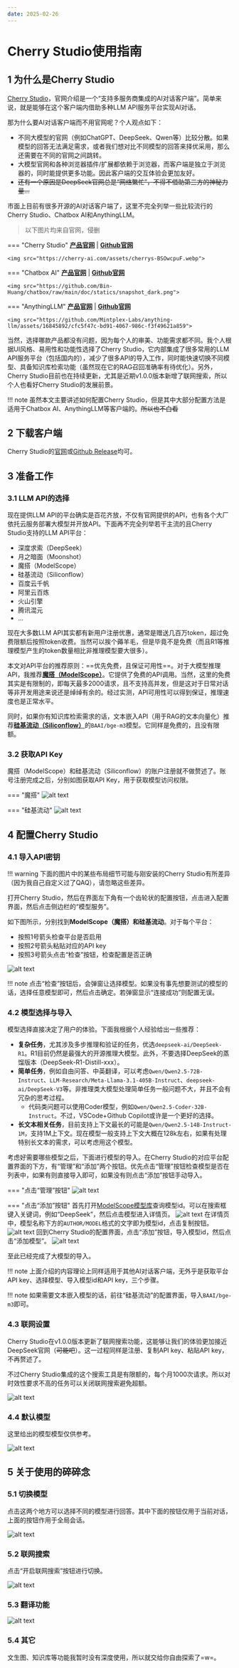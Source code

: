 ```yaml
---
date: 2025-02-26
---
```


# Cherry Studio使用指南

## 1 为什么是Cherry Studio

[Cherry Studio](https://cherry-ai.com/)，官网介绍是一个“支持多服务商集成的AI对话客户端”。简单来说，就是能够在这个客户端内借助多种LLM API服务平台实现AI对话。

那为什么要AI对话客户端而不用官网呢？个人观点如下：

- 不同大模型的官网（例如ChatGPT、DeepSeek、Qwen等）比较分散。如果模型的回答无法满足需求，或者我们想对比不同模型的回答来择优采用，那么还需要在不同的官网之间跳转。
- 大模型官网和各种浏览器插件/扩展都依赖于浏览器，而客户端是独立于浏览器的，同时能提供更多功能。因此客户端的交互体验会更加友好。
- ~~还有一个原因是DeepSeek官网总是“网络繁忙”，不得不借助第三方的神秘力量...~~

市面上目前有很多开源的AI对话客户端了，这里不完全列举一些比较流行的Cherry Studio、Chatbox AI和AnythingLLM。

> 以下图片均来自官网，侵删

=== "Cherry Studio"
    [**产品官网**](https://cherry-ai.com/) | [**Github官网**](https://github.com/CherryHQ/cherry-studio)

    <img src="https://cherry-ai.com/assets/cherrys-BSOwcpuF.webp">

=== "Chatbox AI"
    [**产品官网**](https://chatboxai.app/zh) | [**Github官网**](https://github.com/Bin-Huang/chatbox)

    <img src="https://github.com/Bin-Huang/chatbox/raw/main/doc/statics/snapshot_dark.png">

=== "AnythingLLM"
    [**产品官网**](https://anythingllm.com/) | [**Github官网**](https://github.com/Mintplex-Labs/anything-llm)

    <img src="https://github.com/Mintplex-Labs/anything-llm/assets/16845892/cfc5f47c-bd91-4067-986c-f3f49621a859">

当然，选择哪款产品都没有问题，因为每个人的审美、功能需求都不同。我个人根据UI风格、易用性和功能性选择了Cherry Studio，它内部集成了很多常用的LLM API服务平台（包括国内的），减少了很多API的导入工作，同时能快速切换不同模型、具备知识库检索功能（虽然现在它的RAG召回准确率有待优化）。另外，Cherry Studio目前也在持续更新，尤其是近期v1.0.0版本新增了联网搜索，所以个人也看好Cherry Studio的发展前景。

!!! note
    虽然本文主要讲述如何配置Cherry Studio，但是其中大部分配置方法是适用于Chatbox AI、AnythingLLM等客户端的。~~所以也不白看~~

## 2 下载客户端

Cherry Studio的[官网](https://cherry-ai.com/)或[Github Release](https://github.com/CherryHQ/cherry-studio/releases)均可。

## 3 准备工作

### 3.1 LLM API的选择

现在提供LLM API的平台确实是百花齐放，不仅有官网提供的API，也有各个大厂依托云服务部署大模型并开放API。下面再不完全列举若干主流的且Cherry Studio支持的LLM API平台：

- 深度求索（DeepSeek）
- 月之暗面（Moonshot）
- 魔搭（ModelScope）
- 硅基流动（Siliconflow）
- 百度云千帆
- 阿里云百炼
- 火山引擎
- 腾讯混元
- ...

现在大多数LLM API其实都有新用户注册优惠，通常是赠送几百万token，超过免费限额后按照token收费。当然可以挨个薅羊毛，但是毕竟不是免费（而且R1等推理模型产生的token数量相比非推理模型要大很多）。

本文对API平台的推荐原则：==优先免费，且保证可用性==。对于大模型推理API，我推荐[**魔搭（ModelScope）**](https://www.modelscope.cn)。它提供了免费的API调用。当然，这里的免费其实是有限制的，即每天最多2000请求，且不支持高并发，但是这对于日常对话等非开发用途来说还是绰绰有余的。经过实测，API可用性可以得到保证，推理速度也是正常水平。

同时，如果你有知识库检索需求的话，文本嵌入API（用于RAG的文本向量化）推荐[**硅基流动（Siliconflow）**](https://siliconflow.cn/zh-cn/models)的`BAAI/bge-m3`模型。它同样是免费的，且没有限额。

### 3.2 获取API Key

魔搭（ModelScope）和硅基流动（Siliconflow）的账户注册就不做赘述了。账号注册完成之后，分别如图获取API Key，用于获取模型访问权限。

=== "魔搭"
    ![alt text](img/魔搭API_key.png)

=== "硅基流动"
    ![alt text](img/硅基流动API_key.png)

## 4 配置Cherry Studio

### 4.1 导入API密钥

!!! warning
    下面的图片中的某些布局细节可能与刚安装的Cherry Studio有所差异（因为我自己自定义过了QAQ），请忽略这些差异。

打开Cherry Studio，然后在界面左下角有一个齿轮状的配置按钮，点击进入配置界面，然后点击侧边栏的“模型服务”。

如下图所示，分别找到**ModelScope（魔搭）**和**硅基流动**。对于每个平台：

- 按照1号箭头检查平台是否启用
- 按照2号箭头粘贴对应的API key
- 按照3号箭头点击“检查”按钮，检查配置是否正确

![alt text](img/cherry-studio配置界面.png)

!!! note
    点击“检查”按钮后，会弹窗让选择模型。如果没有事先想要测试的模型的话，选择任意模型即可，然后点击确定。若弹窗显示“连接成功”则配置无误。

### 4.2 模型选择与导入

模型选择直接决定了用户的体验。下面我根据个人经验给出一些推荐：

- **复杂任务**，尤其涉及多步推理和验证的任务，优选`deepseek-ai/DeepSeek-R1`。R1目前仍然是最强大的开源推理大模型。此外，不要选择DeepSeek的蒸馏版本（DeepSeek-R1-Distill-xxx）。
- **简单任务**，例如自由问答、中英翻译，可以考虑`Qwen/Qwen2.5-72B-Instruct`、`LLM-Research/Meta-Llama-3.1-405B-Instruct`、`deepseek-ai/DeepSeek-V3`等。非推理类大模型处理简单任务一般问题不大，并且不会有冗杂的思考过程。
  - 代码类问题可以使用Coder模型，例如`Qwen/Qwen2.5-Coder-32B-Instruct`。不过，VSCode+Github Copilot或许是一个更好的选择。
- **长文本相关任务**，目前支持上下文最长的可能是`Qwen/Qwen2.5-14B-Instruct-1M`，支持1M上下文。现在模型一般支持上下文大概在128k左右，如果有处理特别长文本的需求，可以考虑用这个模型。

考虑好需要哪些模型之后，下面进行模型的导入。在Cherry Studio的对应平台配置界面的下方，有“管理”和“添加”两个按钮。优先点击“管理”按钮检查模型是否在列表中，如果有则直接导入即可，如果没有则点击“添加”按钮手动导入。

=== "点击“管理”按钮"
    ![alt text](img/cherry-studio模型管理.png)

=== "点击“添加”按钮"
    首先打开[ModelScope模型库](https://modelscope.cn/models)查询模型id。可以在搜索框键入关键词，例如“DeepSeek”，然后点击模型进入详情页。
    ![alt text](img/modelscope查询模型.png)
    在详情页中，模型名称下方的`AUTHOR/MODEL`格式的文字即为模型id，点击复制按钮。
    ![alt text](img/modelscope复制模型id.png)
    回到Cherry Studio的配置界面，点击“添加”按钮，导入模型id，然后点击“添加模型”。
    ![alt text](img/cherry-studio模型添加.png)

至此已经完成了大模型的导入。

!!! note
    上面介绍的内容理论上同样适用于其他AI对话客户端，无外乎是获取平台API key、选择模型、导入模型id和API key，三个步骤。

!!! note
    如果需要文本嵌入模型的话，前往“硅基流动”的配置界面，导入`BAAI/bge-m3`即可。

### 4.3 联网设置

Cherry Studio在v1.0.0版本更新了联网搜索功能，这能够让我们的体验更加接近DeepSeek官网（~~可能吧~~）。这一过程同样是注册、复制API key、粘贴API key，不再赘述了。

不过Cherry Studio集成的这个搜索工具是有限额的，每个月1000次请求。所以对时效性要求不高的任务可以关闭联网搜索避免超额。

![alt text](img/cherry-studio的联网搜索.png)

### 4.4 默认模型

这里给出的模型模型仅供参考。

![alt text](img/cherry-studio的默认模型.png)

## 5 关于使用的碎碎念

### 5.1 切换模型

点击这两个地方可以选择不同的模型进行回答。其中下面的按钮仅用于当前对话，上面的按钮作用于全局会话。

![alt text](img/cherry-studio的模型切换.png)

### 5.2 联网搜索

点击“开启联网搜索”按钮进行切换。

![alt text](img/cherry-studio的联网切换.png)

### 5.3 翻译功能

![alt text](img/cherry-studio的翻译功能.png)

### 5.4 其它

文生图、知识库等功能我暂时没有深度使用，所以就交给你自由探索了=w=。
